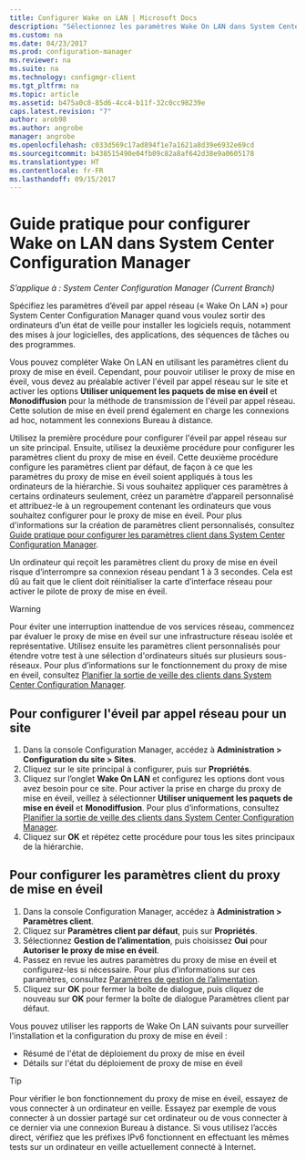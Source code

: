 ```yaml
---
title: Configurer Wake on LAN | Microsoft Docs
description: "Sélectionnez les paramètres Wake On LAN dans System Center Configuration Manager."
ms.custom: na
ms.date: 04/23/2017
ms.prod: configuration-manager
ms.reviewer: na
ms.suite: na
ms.technology: configmgr-client
ms.tgt_pltfrm: na
ms.topic: article
ms.assetid: b475a0c8-85d6-4cc4-b11f-32c0cc98239e
caps.latest.revision: "7"
author: arob98
ms.author: angrobe
manager: angrobe
ms.openlocfilehash: c033d569c17ad894f1e7a1621a8d39e6932e69cd
ms.sourcegitcommit: b438515490e04fb09c82a8af642d38e9a0605178
ms.translationtype: HT
ms.contentlocale: fr-FR
ms.lasthandoff: 09/15/2017
---
```

# <a name="how-to-configure-wake-on-lan-in-system-center-configuration-manager"></a>Guide pratique pour configurer Wake on LAN dans System Center Configuration Manager

*S’applique à : System Center Configuration Manager (Current Branch)*

Spécifiez les paramètres d’éveil par appel réseau (« Wake On LAN ») pour System Center Configuration Manager quand vous voulez sortir des ordinateurs d’un état de veille pour installer les logiciels requis, notamment des mises à jour logicielles, des applications, des séquences de tâches ou des programmes.

Vous pouvez compléter Wake On LAN en utilisant les paramètres client du proxy de mise en éveil. Cependant, pour pouvoir utiliser le proxy de mise en éveil, vous devez au préalable activer l'éveil par appel réseau sur le site et activer les options **Utiliser uniquement les paquets de mise en éveil** et **Monodiffusion** pour la méthode de transmission de l'éveil par appel réseau. Cette solution de mise en éveil prend également en charge les connexions ad hoc, notamment les connexions Bureau à distance.

Utilisez la première procédure pour configurer l'éveil par appel réseau sur un site principal. Ensuite, utilisez la deuxième procédure pour configurer les paramètres client du proxy de mise en éveil. Cette deuxième procédure configure les paramètres client par défaut, de façon à ce que les paramètres du proxy de mise en éveil soient appliqués à tous les ordinateurs de la hiérarchie. Si vous souhaitez appliquer ces paramètres à certains ordinateurs seulement, créez un paramètre d’appareil personnalisé et attribuez-le à un regroupement contenant les ordinateurs que vous souhaitez configurer pour le proxy de mise en éveil. Pour plus d'informations sur la création de paramètres client personnalisés, consultez [Guide pratique pour configurer les paramètres client dans System Center Configuration Manager](../../../core/clients/deploy/configure-client-settings.md).

Un ordinateur qui reçoit les paramètres client du proxy de mise en éveil risque d’interrompre sa connexion réseau pendant 1 à 3 secondes. Cela est dû au fait que le client doit réinitialiser la carte d’interface réseau pour activer le pilote de proxy de mise en éveil.

> [!WARNING]
> Pour éviter une interruption inattendue de vos services réseau, commencez par évaluer le proxy de mise en éveil sur une infrastructure réseau isolée et représentative. Utilisez ensuite les paramètres client personnalisés pour étendre votre test à une sélection d'ordinateurs situés sur plusieurs sous-réseaux. Pour plus d’informations sur le fonctionnement du proxy de mise en éveil, consultez [Planifier la sortie de veille des clients dans System Center Configuration Manager](../../../core/clients/deploy/plan/plan-wake-up-clients.md).

## <a name="to-configure-wake-on-lan-for-a-site"></a>Pour configurer l'éveil par appel réseau pour un site

1. Dans la console Configuration Manager, accédez à **Administration > Configuration du site > Sites**.
2. Cliquez sur le site principal à configurer, puis sur **Propriétés**.
3. Cliquez sur l’onglet **Wake On LAN** et configurez les options dont vous avez besoin pour ce site. Pour activer la prise en charge du proxy de mise en éveil, veillez à sélectionner **Utiliser uniquement les paquets de mise en éveil** et **Monodiffusion**. Pour plus d’informations, consultez [Planifier la sortie de veille des clients dans System Center Configuration Manager](../../../core/clients/deploy/plan/plan-wake-up-clients.md).
4. Cliquez sur **OK** et répétez cette procédure pour tous les sites principaux de la hiérarchie.

## <a name="to-configure-wake-up-proxy-client-settings"></a>Pour configurer les paramètres client du proxy de mise en éveil

1. Dans la console Configuration Manager, accédez à **Administration > Paramètres client**.
2. Cliquez sur **Paramètres client par défaut**, puis sur **Propriétés**.
3. Sélectionnez **Gestion de l’alimentation**, puis choisissez **Oui** pour **Autoriser le proxy de mise en éveil**.
4. Passez en revue les autres paramètres du proxy de mise en éveil et configurez-les si nécessaire. Pour plus d’informations sur ces paramètres, consultez [Paramètres de gestion de l’alimentation](../../../core/clients/deploy/about-client-settings.md#power-management).
5. Cliquez sur **OK** pour fermer la boîte de dialogue, puis cliquez de nouveau sur **OK** pour fermer la boîte de dialogue Paramètres client par défaut.

Vous pouvez utiliser les rapports de Wake On LAN suivants pour surveiller l'installation et la configuration du proxy de mise en éveil :

- Résumé de l'état de déploiement du proxy de mise en éveil
- Détails sur l'état du déploiement de proxy de mise en éveil

> [!TIP]
> Pour vérifier le bon fonctionnement du proxy de mise en éveil, essayez de vous connecter à un ordinateur en veille. Essayez par exemple de vous connecter à un dossier partagé sur cet ordinateur ou de vous connecter à ce dernier via une connexion Bureau à distance. Si vous utilisez l’accès direct, vérifiez que les préfixes IPv6 fonctionnent en effectuant les mêmes tests sur un ordinateur en veille actuellement connecté à Internet.
